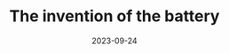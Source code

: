 ---
title: "The invention of the battery"
date: 2023-09-24
thumb_image: "post/attachments/everything.png"
featured_image: "post/attachments/everything.png"
draft: false
tags: ["physics"]
categories:
    - post
---